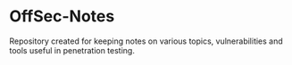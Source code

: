 # OffSec-Notes
Repository created for keeping notes on various topics, vulnerabilities and tools useful in penetration testing. 
